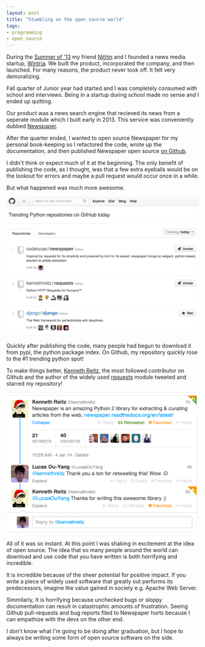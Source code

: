 ```yaml
---
layout: post
title: "Stumbling on the open source world"
tags:
- programming
- open source
---
```


During the [Summer of '13](http://codelucas.com/summer-of-13/) my friend [Nithin](http://nithinjilla.com) and I founded a news media startup, [Wintria](http://wintria.com). We built the product, incorporated the company, and then launched. For many reasons, the product never took off. It felt very demoralizing.

Fall quarter of Junior year had started and I was completely consumed with school and interviews. Being in a startup during school made no sense and I ended up quitting.

Our product was a news search engine that recieved its news from a seperate module which I built early in 2013. This service was conveniently dubbed [Newspaper](http://newspaper.readthedocs.org/en/latest/).

After the quarter ended, I wanted to open source Newspaper for my personal book-keeping so I refactored the code, wrote up the documentation, and then published Newspaper open source [on Github](https://github.com/codelucas/newspaper).

I didn't think or expect much of it at the beginning. The only benefit of publishing the code, as I thought, was that a few extra eyeballs would be on the lookout for errors and maybe a pull request would occur once in a while.

But what happened was much more awesome. 

![Number 1 on Github](/images/newspaper_trending_first.png)

Quickly after publishing the code, many people had begun to download it from pypi, the python package index. On Github, my repository quickly rose to the #1 trending python spot!

To make things better, [Kenneth Reitz](https://github.com/kennethreitz/), the most followed contributor on Github and the author of the widely used [requests](https://github.com/kennethreitz/requests) module tweeted and starred my repository! 

![Kenneth Reitz starring my repo!](/images/KR_tweeted_newspaper.png)

All of it was so instant. At this point I was shaking in excitement at the idea of open source. The idea that so many people around the world can download and use code that you have written is both horrifying and incredible. 

It is incredible because of the sheer potential for positive impact. If you write a piece of widely used software that greatly out performs its predecessors, imagine the value gained in society e.g. Apache Web Server.

Simmilarly, It is horrifying because unchecked bugs or sloppy documentation can result in catastrophic amounts of frustration. Seeing Github pull-requests and bug reports filed to Newspaper hurts because I can empathize with the devs on the other end.

I don't know what I'm going to be doing after graduation, but I hope to always be writing some form of open source software on the side. 

